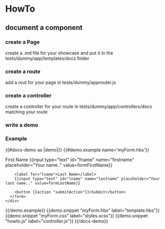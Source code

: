 # HowTo

## document a component

### create a Page

create a .md file for your showcase and put it in the tests/dummy/app/templates/docs folder

### create a route

add a rout for your page in tests/dummy/approuter.js

### create a controller

create a controller for your route in tests/dummy/app/controllers/docs matching your route

### write a demo

### Example

{{#docs-demo as |demo|}}
  {{#demo.example name='myForm.hbs'}}
    <div class="myForm">
      <form>
        <label for="fname">First Name</label>
        {{input type="text" id="fname" name="firstname" placeholder="Your name.." value=formFirstName}}

        <label for="lname">Last Name</label>
        {{input type="text" id="lname" name="lastname" placeholder="Your last name.." value=formLastName}}
      
        <button {{action "submitAction"}}>Submit</button>
      </form>
    </div>
  {{/demo.example}}
  {{demo.snippet "myForm.hbs" label="template.hbs"}}
  {{demo.snippet "myForm.css" label="styles.scss"}}
  {{demo.snippet "howto.js" label="controller.js"}}
{{/docs-demo}}